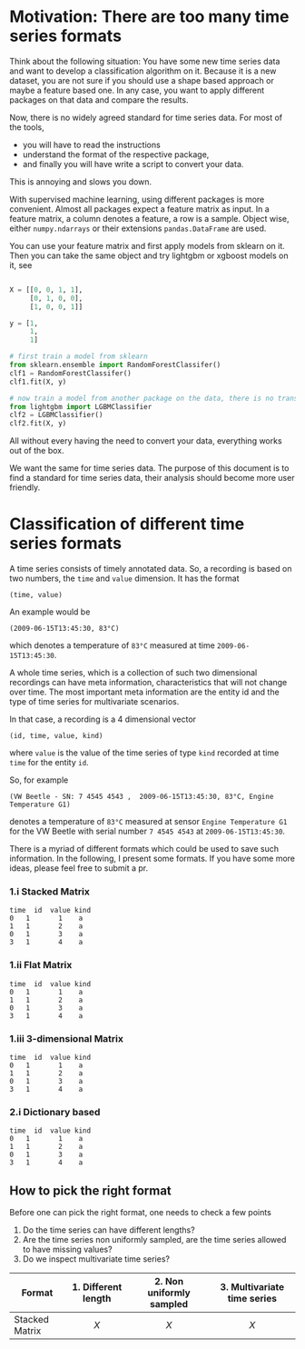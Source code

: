 # Motivation: There are too many time series formats

Think about the following situation:
You have some new time series data and want to develop a classification algorithm on it.
Because it is a new dataset, you are not sure if you should use a shape based approach or maybe a feature based one.
In any case, you want to apply different packages on that data and compare the results.

Now, there is no widely agreed standard for time series data.
For most of the tools,

* you will have to read the instructions
* understand the format of the respective package,
* and finally you will have write a script to convert your data.

This is annoying and slows you down.

With supervised machine learning, using different packages is more convenient.
Almost all packages expect a feature matrix as input.
In a feature matrix, a column denotes a feature, a row is a sample.
Object wise, either `numpy.ndarrays` or their extensions `pandas.DataFrame` are used.

You can use your feature matrix and first apply models from sklearn on it.
Then you can take the same object and try lightgbm or xgboost models on it, see

``` Python

X = [[0, 0, 1, 1],
     [0, 1, 0, 0],
     [1, 0, 0, 1]]

y = [1,
     1,
     1]

# first train a model from sklearn
from sklearn.ensemble import RandomForestClassifer()
clf1 = RandomForestClassifer()
clf1.fit(X, y)

# now train a model from another package on the data, there is no transformation necessary
from lightgbm import LGBMClassifier
clf2 = LGBMClassifier()
clf2.fit(X, y)

```

All without every having the need to convert your data, everything works out of the box.

We want the same for time series data.
The purpose of this document is to find a standard for time series data, their analysis should become more user friendly.

# Classification of different time series formats

A time series consists of timely annotated data.
So, a recording is based on two numbers, the `time` and `value` dimension.
It has the format
```
(time, value)
```
An example would be
```
(2009-06-15T13:45:30, 83°C)
```
which denotes a temperature of `83°C` measured at time `2009-06-15T13:45:30`.

A whole time series, which is a collection of such two dimensional recordings can have meta information, characteristics that will not change over time.
The most important meta information are the entity id and the type of time series for multivariate scenarios.

In that case, a recording is a 4 dimensional vector
```
(id, time, value, kind)
```
where `value` is the value of the time series of type `kind` recorded at time `time` for the entity `id`.

So, for example
```
(VW Beetle - SN: 7 4545 4543 ,  2009-06-15T13:45:30, 83°C, Engine Temperature G1)
```
denotes a temperature of `83°C` measured at sensor `Engine Temperature G1` for the VW Beetle with serial number `7 4545 4543` at `2009-06-15T13:45:30`.

There is a myriad of different formats which could be used to save such information.
In the following, I present some formats.
If you have some more ideas, please feel free to submit a pr.
    
### 1.i Stacked Matrix

```
time  id  value kind
0   1       1    a
1   1       2    a
0   1       3    a
3   1       4    a
```

### 1.ii Flat Matrix

```
time  id  value kind
0   1       1    a
1   1       2    a
0   1       3    a
3   1       4    a
```

### 1.iii 3-dimensional Matrix

```
time  id  value kind
0   1       1    a
1   1       2    a
0   1       3    a
3   1       4    a
```


### 2.i Dictionary based

```
time  id  value kind
0   1       1    a
1   1       2    a
0   1       3    a
3   1       4    a
```


## How to pick the right format

Before one can pick the right format, one needs to check a few points

1. Do the time series can have different lengths?
2. Are the time series non uniformly sampled, are the time series allowed to have missing values?
3. Do we inspect multivariate time series?


| Format | 1. Different length  | 2. Non uniformly sampled | 3. Multivariate time series |
| -------| :---: | :---: | :---: |
| Stacked Matrix | _X_ | _X_ | _X_ |
